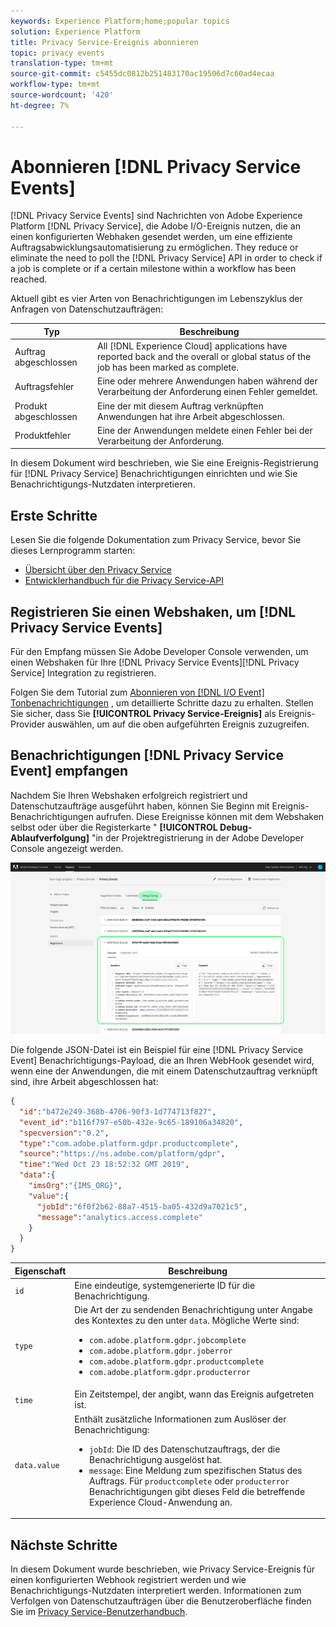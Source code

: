```yaml
---
keywords: Experience Platform;home;popular topics
solution: Experience Platform
title: Privacy Service-Ereignis abonnieren
topic: privacy events
translation-type: tm+mt
source-git-commit: c5455dc0812b251483170ac19506d7c60ad4ecaa
workflow-type: tm+mt
source-wordcount: '420'
ht-degree: 7%

---
```



# Abonnieren [!DNL Privacy Service Events]

[!DNL Privacy Service Events] sind Nachrichten von Adobe Experience Platform [!DNL Privacy Service], die Adobe I/O-Ereignis nutzen, die an einen konfigurierten Webhaken gesendet werden, um eine effiziente Auftragsabwicklungsautomatisierung zu ermöglichen. They reduce or eliminate the need to poll the [!DNL Privacy Service] API in order to check if a job is complete or if a certain milestone within a workflow has been reached.

Aktuell gibt es vier Arten von Benachrichtigungen im Lebenszyklus der Anfragen von Datenschutzaufträgen:

| Typ | Beschreibung |
| --- | --- |
| Auftrag abgeschlossen | All [!DNL Experience Cloud] applications have reported back and the overall or global status of the job has been marked as complete. |
| Auftragsfehler | Eine oder mehrere Anwendungen haben während der Verarbeitung der Anforderung einen Fehler gemeldet. |
| Produkt abgeschlossen | Eine der mit diesem Auftrag verknüpften Anwendungen hat ihre Arbeit abgeschlossen. |
| Produktfehler | Eine der Anwendungen meldete einen Fehler bei der Verarbeitung der Anforderung. |

In diesem Dokument wird beschrieben, wie Sie eine Ereignis-Registrierung für [!DNL Privacy Service] Benachrichtigungen einrichten und wie Sie Benachrichtigungs-Nutzdaten interpretieren.

## Erste Schritte

Lesen Sie die folgende Dokumentation zum Privacy Service, bevor Sie dieses Lernprogramm starten:

* [Übersicht über den Privacy Service](./home.md)
* [Entwicklerhandbuch für die Privacy Service-API](./api/getting-started.md)

## Registrieren Sie einen Webshaken, um [!DNL Privacy Service Events]

Für den Empfang müssen Sie Adobe Developer Console verwenden, um einen Webshaken für Ihre [!DNL Privacy Service Events][!DNL Privacy Service] Integration zu registrieren.

Folgen Sie dem Tutorial zum [Abonnieren von [!DNL I/O Event] Tonbenachrichtigungen](../observability/notifications/subscribe.md) , um detaillierte Schritte dazu zu erhalten. Stellen Sie sicher, dass Sie **[!UICONTROL Privacy Service-Ereignis]** als Ereignis-Provider auswählen, um auf die oben aufgeführten Ereignis zuzugreifen.

## Benachrichtigungen [!DNL Privacy Service Event] empfangen

Nachdem Sie Ihren Webshaken erfolgreich registriert und Datenschutzaufträge ausgeführt haben, können Sie Beginn mit Ereignis-Benachrichtigungen aufrufen. Diese Ereignisse können mit dem Webshaken selbst oder über die Registerkarte &quot; **[!UICONTROL Debug-Ablaufverfolgung]** &quot;in der Projektregistrierung in der Adobe Developer Console angezeigt werden.

![](images/privacy-events/debug-tracing.png)

Die folgende JSON-Datei ist ein Beispiel für eine [!DNL Privacy Service Event] Benachrichtigungs-Payload, die an Ihren WebHook gesendet wird, wenn eine der Anwendungen, die mit einem Datenschutzauftrag verknüpft sind, ihre Arbeit abgeschlossen hat:

```json
{
  "id":"b472e249-368b-4706-90f3-1d774713f827",
  "event_id":"b116f797-e50b-432e-9c65-189106a34820",
  "specversion":"0.2",
  "type":"com.adobe.platform.gdpr.productcomplete",
  "source":"https://ns.adobe.com/platform/gdpr",
  "time":"Wed Oct 23 18:52:32 GMT 2019",
  "data":{
    "imsOrg":"{IMS_ORG}",
    "value":{
      "jobId":"6f0f2b62-88a7-4515-ba05-432d9a7021c5",
      "message":"analytics.access.complete"
    }
  }
}
```

| Eigenschaft | Beschreibung |
| --- | --- |
| `id` | Eine eindeutige, systemgenerierte ID für die Benachrichtigung. |
| `type` | Die Art der zu sendenden Benachrichtigung unter Angabe des Kontextes zu den unter `data`. Mögliche Werte sind: <ul><li>`com.adobe.platform.gdpr.jobcomplete`</li><li>`com.adobe.platform.gdpr.joberror`</li><li>`com.adobe.platform.gdpr.productcomplete`</li><li>`com.adobe.platform.gdpr.producterror`</li></ul> |
| `time` | Ein Zeitstempel, der angibt, wann das Ereignis aufgetreten ist. |
| `data.value` | Enthält zusätzliche Informationen zum Auslöser der Benachrichtigung: <ul><li>`jobId`: Die ID des Datenschutzauftrags, der die Benachrichtigung ausgelöst hat.</li><li>`message`: Eine Meldung zum spezifischen Status des Auftrags. Für `productcomplete` oder `producterror` Benachrichtigungen gibt dieses Feld die betreffende Experience Cloud-Anwendung an.</li></ul> |

## Nächste Schritte

In diesem Dokument wurde beschrieben, wie Privacy Service-Ereignis für einen konfigurierten Webhook registriert werden und wie Benachrichtigungs-Nutzdaten interpretiert werden. Informationen zum Verfolgen von Datenschutzaufträgen über die Benutzeroberfläche finden Sie im [Privacy Service-Benutzerhandbuch](./ui/user-guide.md).